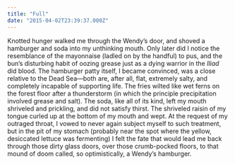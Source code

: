 ```yaml
---
title: "Full"
date: "2015-04-02T23:39:37.000Z"
---
```

Knotted hunger walked me through the Wendy’s door, and shoved a hamburger and soda into my unthinking mouth. Only later did I notice the resemblance of the mayonnaise (ladled on by the handful) to pus, and the bun’s disturbing habit of oozing grease just as a dying warrior in the _Iliad_ did blood. The hamburger patty itself, I became convinced, was a close relative to the Dead Sea—both are, after all, flat, extremely salty, and completely incapable of supporting life. The fries wilted like wet ferns on the forest floor after a thunderstorm (in which the principle precipitation involved grease and salt). The soda, like all of its kind, left my mouth shriveled and prickling, and did not satisfy thirst. The shriveled raisin of my tongue curled up at the bottom of my mouth and wept. At the request of my outraged throat, I vowed to never again subject myself to such treatment, but in the pit of my stomach (probably near the spot where the yellow, desiccated lettuce was fermenting) I felt the fate that would lead me back through those dirty glass doors, over those crumb-pocked floors, to that mound of doom called, so optimistically, a Wendy’s hamburger.